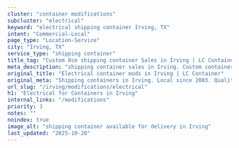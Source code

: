 ```yaml
---
cluster: "container modifications"
subcluster: "electrical"
keyword: "electrical shipping container Irving, TX"
intent: "Commercial-Local"
page_type: "Location-Service"
city: "Irving, TX"
service_type: "shipping container"
title_tag: "Custom 8ce shipping container Sales in Irving | LC Container"
meta_description: "shipping container sales in Irving. Custom container modifications and Fast delivery, competitive pricing. Serving modifications area. Quote ID: WC6. Call (214) 524-4168 for your free quote today."
original_title: "Electrical container mods in Irving | LC Container"
original_meta: "Shipping containers in Irving. Local since 2003. Quality containers. Fast delivery. Get your free quote — call (214) 524-4168 today. LC Container — your trus..."
url_slug: "/irving/modifications/electrical"
h1: "Electrical for Containers in Irving"
internal_links: "/modifications"
priority: 3
notes: ""
noindex: true
image_alt: "shipping container available for delivery in Irving"
last_updated: "2025-10-20"
---
```


<!-- TODO: Add unique city/inventory copy, images, and internal links here. -->
